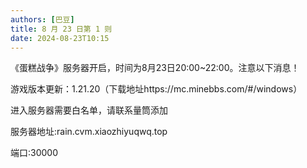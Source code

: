 ```yaml
---
authors: [巴豆]
title: 8 月 23 日第 1 则
date: 2024-08-23T10:15
---
```


《蛋糕战争》服务器开启，时间为8月23日20:00~22:00。注意以下消息！

游戏版本更新：1.21.20（下载地址https://mc.minebbs.com/#/windows）

进入服务器需要白名单，请联系量筒添加

服务器地址:rain.cvm.xiaozhiyuqwq.top

端口:30000
